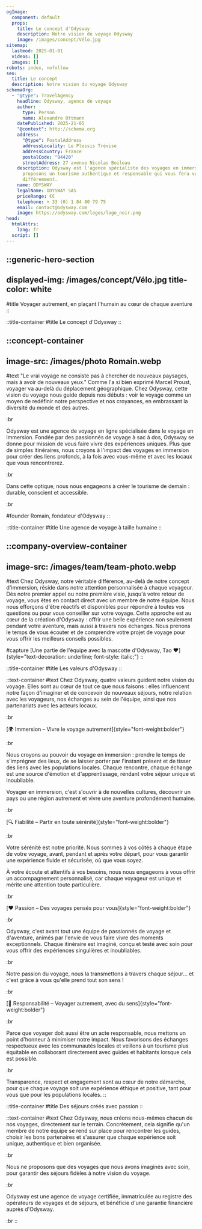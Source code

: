 ```yaml
---
ogImage:
  component: default
  props:
    title: Le concept d'Odysway
    description: Notre vision du voyage Odysway
    image: /images/concept/Vélo.jpg
sitemap:
  lastmod: 2025-01-01
  videos: []
  images: []
robots: index, nofollow
seo:
  title: Le concept
  description: Notre vision du voyage Odysway
schemaOrg:
  - "@type": TravelAgency
    headline: Odysway, agence de voyage
    author:
      type: Person
      name: Alexandre Ottmann
    datePublished: 2025-21-05
    "@context": http://schema.org
    address:
      "@type": PostalAddress
      addressLocality: Le Plessis Trévise
      addressCountry: France
      postalCode: "94420"
      streetAddress: 27 avenue Nicolas Boileau
    description: Odysway est l'agence spécialiste des voyages en immersion. Nous
      proposons un tourisme authentique et responsable qui vous fera voyager
      différemment.
    name: ODYSWAY
    legalName: ODYSWAY SAS
    priceRange: €€
    telephone: + 33 (0) 1 84 80 79 75
    email: contact@odysway.com
    image: https://odysway.com/logos/logo_noir.png
head:
  htmlAttrs:
    lang: fr
  script: []
---
```


::generic-hero-section
---
displayed-img: /images/concept/Vélo.jpg
title-color: white
---
#title
Voyager autrement, en plaçant l'humain au cœur de chaque aventure
::

::title-container
#title
Le concept d'Odysway
::

::concept-container
---
image-src: /images/photo Romain.webp
---
#text
"Le vrai voyage ne consiste pas à chercher de nouveaux paysages, mais à avoir de nouveaux yeux." Comme l'a si bien exprimé Marcel Proust, voyager va au-delà du déplacement géographique. Chez Odysway, cette vision du voyage nous guide depuis nos débuts : voir le voyage comme un moyen de redéfinir notre perspective et nos croyances, en embrassant la diversité du monde et des autres.

:br

Odysway est une agence de voyage en ligne spécialisée dans le voyage en immersion. Fondée par des passionnés de voyage à sac à dos, Odysway se donne pour mission de vous faire vivre des expériences uniques. Plus que de simples itinéraires, nous croyons à l'impact des voyages en immersion pour créer des liens profonds, à la fois avec vous-même et avec les locaux que vous rencontrerez.

:br

Dans cette optique, nous nous engageons à créer le tourisme de demain : durable, conscient et accessible.

:br

#founder
Romain, fondateur d'Odysway
::

::title-container
#title
Une agence de voyage à taille humaine
::

::company-overview-container
---
image-src: /images/team/team-photo.webp
---
#text
Chez Odysway, notre véritable différence, au-delà de notre concept d'immersion, réside dans notre attention personnalisée à chaque voyageur. Dès notre premier appel ou notre première visio, jusqu'à votre retour de voyage, vous êtes en contact direct avec un membre de notre équipe. Nous nous efforçons d'être réactifs et disponibles pour répondre à toutes vos questions ou pour vous conseiller sur votre voyage. Cette approche est au cœur de la création d'Odysway : offrir une belle expérience non seulement pendant votre aventure, mais aussi à travers nos échanges. Nous prenons le temps de vous écouter et de comprendre votre projet de voyage pour vous offrir les meilleurs conseils possibles.

#capture
[Une partie de l'équipe avec la mascotte d'Odysway, Tao ❤️]{style="text-decoration: underline; font-style: italic;"}
::

::title-container
#title
Les valeurs d'Odysway
::

::text-container
#text
Chez Odysway, quatre valeurs guident notre vision du voyage. Elles sont au cœur de tout ce que nous faisons : elles influencent notre façon d'imaginer et de concevoir de nouveaux séjours, notre relation avec les voyageurs, nos échanges au sein de l'équipe, ainsi que nos partenariats avec les acteurs locaux.

:br

[🌍 Immersion – Vivre le voyage autrement]{style="font-weight:bolder"}

:br

Nous croyons au pouvoir du voyage en immersion : prendre le temps de s'imprégner des lieux, de se laisser porter par l'instant présent et de tisser des liens avec les populations locales. Chaque rencontre, chaque échange est une source d'émotion et d'apprentissage, rendant votre séjour unique et inoubliable.

Voyager en immersion, c'est s'ouvrir à de nouvelles cultures, découvrir un pays ou une région autrement et vivre une aventure profondément humaine.

:br

[🔍 Fiabilité – Partir en toute sérénité]{style="font-weight:bolder"}

:br

Votre sérénité est notre priorité. Nous sommes à vos côtés à chaque étape de votre voyage, avant, pendant et après votre départ, pour vous garantir une expérience fluide et sécurisée, où que vous soyez.

À votre écoute et attentifs à vos besoins, nous nous engageons à vous offrir un accompagnement personnalisé, car chaque voyageur est unique et mérite une attention toute particulière.

:br

[❤️ Passion – Des voyages pensés pour vous]{style="font-weight:bolder"}

:br

Odysway, c'est avant tout une équipe de passionnés de voyage et d'aventure, animés par l'envie de vous faire vivre des moments exceptionnels. Chaque itinéraire est imaginé, conçu et testé avec soin pour vous offrir des expériences singulières et inoubliables.

:br

Notre passion du voyage, nous la transmettons à travers chaque séjour… et c'est grâce à vous qu'elle prend tout son sens !

:br

[🌱 Responsabilité – Voyager autrement, avec du sens]{style="font-weight:bolder"}

:br

Parce que voyager doit aussi être un acte responsable, nous mettons un point d'honneur à minimiser notre impact. Nous favorisons des échanges respectueux avec les communautés locales et veillons à un tourisme plus équitable en collaborant directement avec guides et habitants lorsque cela est possible.

:br

Transparence, respect et engagement sont au cœur de notre démarche, pour que chaque voyage soit une expérience éthique et positive, tant pour vous que pour les populations locales.
::

::title-container
#title
Des séjours créés avec passion
::

::text-container
#text
Chez Odysway, nous créons nous-mêmes chacun de nos voyages, directement sur le terrain. Concrètement, cela signifie qu'un membre de notre équipe se rend sur place pour rencontrer les guides, choisir les bons partenaires et s'assurer que chaque expérience soit unique, authentique et bien organisée.

:br

Nous ne proposons que des voyages que nous avons imaginés avec soin, pour garantir des séjours fidèles à notre vision du voyage.

:br

Odysway est une agence de voyage certifiée, immatriculée au registre des opérateurs de voyages et de séjours, et bénéficie d'une garantie financière auprès d'Odysway.

:br
::
